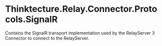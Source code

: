# Thinktecture.Relay.Connector.Protocols.SignalR

Contains the SignalR transport implementation used by the RelayServer 3 Connector to connect to the RelayServer.
